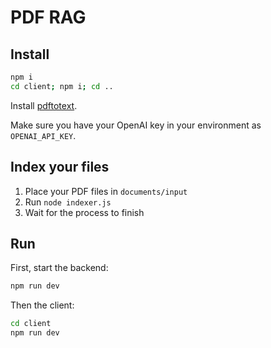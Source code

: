 # PDF RAG

## Install

```sh
npm i
cd client; npm i; cd ..
```

Install [pdftotext](https://pypi.org/project/pdftotext/).

Make sure you have your OpenAI key in your environment as `OPENAI_API_KEY`.

## Index your files

1) Place your PDF files in `documents/input`
2) Run  `node indexer.js`
3) Wait for the process to finish

## Run

First, start the backend:

```sh
npm run dev
```

Then the client:

```sh
cd client
npm run dev
```
